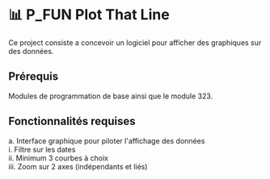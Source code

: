 # 📊 P_FUN Plot That Line
Ce project consiste a concevoir un logiciel pour afficher des graphiques sur des données.

## Prérequis
Modules de programmation de base ainsi que le module 323.

## Fonctionnalités requises 
a. Interface graphique pour piloter l'affichage des données  
 i. Filtre sur les dates  
 ii. Minimum 3 courbes à choix  
 iii. Zoom sur 2 axes (indépendants et liés)  
